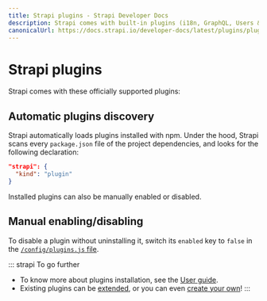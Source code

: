 ```yaml
---
title: Strapi plugins - Strapi Developer Docs
description: Strapi comes with built-in plugins (i18n, GraphQL, Users & Permissions, Upload, API documentation, and Email) and you can install plugins as npm packages.
canonicalUrl: https://docs.strapi.io/developer-docs/latest/plugins/plugins-intro.html
---
```


# Strapi plugins

Strapi comes with these officially supported plugins:

<PluginsLinks>
</PluginsLinks>

## Automatic plugins discovery

Strapi automatically loads plugins installed with npm. Under the hood, Strapi scans every `package.json` file of the project dependencies, and looks for the following declaration:

```json
"strapi": {
  "kind": "plugin"
}
```

Installed plugins can also be manually enabled or disabled.

## Manual enabling/disabling

To disable a plugin without uninstalling it, switch its `enabled` key to `false` in the [`/config/plugins.js` file](/developer-docs/latest/setup-deployment-guides/configurations/optional/plugins.md).

::: strapi To go further
* To know more about plugins installation, see the [User guide](/user-docs/latest/plugins/introduction-to-plugins.md).
* Existing plugins can be [extended](/developer-docs/latest/development/plugins-extension.md), or you can even [create your own](/developer-docs/latest/development/plugins-development.md)!
:::
